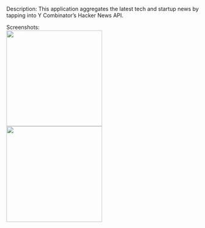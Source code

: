 Description: This application aggregates the latest tech and startup news by tapping into Y Combinator’s Hacker News API. 

Screenshots:
<br>
<img src = "https://github.com/user-attachments/assets/6739fd2e-a1e2-4951-98cb-adafd07f33a2" width = 250 style="margin-right: 20px;">
<img src = "https://github.com/user-attachments/assets/a7f8ac6f-65b7-4403-a3c5-cb64ba209087" width = 250 style="margin-right: 20px;">
